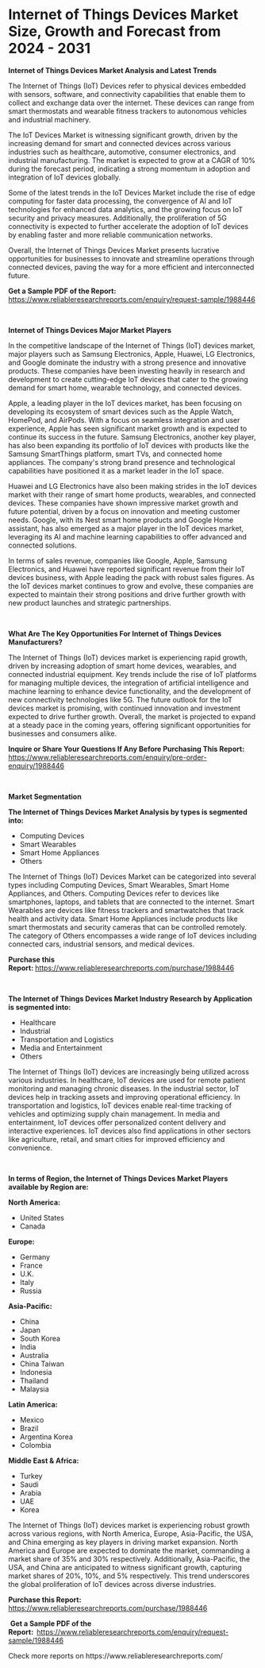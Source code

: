 <p><h1>Internet of Things Devices Market Size, Growth and Forecast from 2024 - 2031</h1></p><p><strong>Internet of Things Devices Market Analysis and Latest Trends</strong></p>
<p><p>The Internet of Things (IoT) Devices refer to physical devices embedded with sensors, software, and connectivity capabilities that enable them to collect and exchange data over the internet. These devices can range from smart thermostats and wearable fitness trackers to autonomous vehicles and industrial machinery.</p><p>The IoT Devices Market is witnessing significant growth, driven by the increasing demand for smart and connected devices across various industries such as healthcare, automotive, consumer electronics, and industrial manufacturing. The market is expected to grow at a CAGR of 10% during the forecast period, indicating a strong momentum in adoption and integration of IoT devices globally.</p><p>Some of the latest trends in the IoT Devices Market include the rise of edge computing for faster data processing, the convergence of AI and IoT technologies for enhanced data analytics, and the growing focus on IoT security and privacy measures. Additionally, the proliferation of 5G connectivity is expected to further accelerate the adoption of IoT devices by enabling faster and more reliable communication networks.</p><p>Overall, the Internet of Things Devices Market presents lucrative opportunities for businesses to innovate and streamline operations through connected devices, paving the way for a more efficient and interconnected future.</p></p>
<p><strong>Get a Sample PDF of the Report:&nbsp;</strong> <a href="https://www.reliableresearchreports.com/enquiry/request-sample/1988446">https://www.reliableresearchreports.com/enquiry/request-sample/1988446</a></p>
<p>&nbsp;</p>
<p><strong>Internet of Things Devices Major Market Players</strong></p>
<p><p>In the competitive landscape of the Internet of Things (IoT) devices market, major players such as Samsung Electronics, Apple, Huawei, LG Electronics, and Google dominate the industry with a strong presence and innovative products. These companies have been investing heavily in research and development to create cutting-edge IoT devices that cater to the growing demand for smart home, wearable technology, and connected devices.</p><p>Apple, a leading player in the IoT devices market, has been focusing on developing its ecosystem of smart devices such as the Apple Watch, HomePod, and AirPods. With a focus on seamless integration and user experience, Apple has seen significant market growth and is expected to continue its success in the future. Samsung Electronics, another key player, has also been expanding its portfolio of IoT devices with products like the Samsung SmartThings platform, smart TVs, and connected home appliances. The company's strong brand presence and technological capabilities have positioned it as a market leader in the IoT space.</p><p>Huawei and LG Electronics have also been making strides in the IoT devices market with their range of smart home products, wearables, and connected devices. These companies have shown impressive market growth and future potential, driven by a focus on innovation and meeting customer needs. Google, with its Nest smart home products and Google Home assistant, has also emerged as a major player in the IoT devices market, leveraging its AI and machine learning capabilities to offer advanced and connected solutions.</p><p>In terms of sales revenue, companies like Google, Apple, Samsung Electronics, and Huawei have reported significant revenue from their IoT devices business, with Apple leading the pack with robust sales figures. As the IoT devices market continues to grow and evolve, these companies are expected to maintain their strong positions and drive further growth with new product launches and strategic partnerships.</p></p>
<p>&nbsp;</p>
<p><strong>What Are The Key Opportunities For Internet of Things Devices Manufacturers?</strong></p>
<p><p>The Internet of Things (IoT) devices market is experiencing rapid growth, driven by increasing adoption of smart home devices, wearables, and connected industrial equipment. Key trends include the rise of IoT platforms for managing multiple devices, the integration of artificial intelligence and machine learning to enhance device functionality, and the development of new connectivity technologies like 5G. The future outlook for the IoT devices market is promising, with continued innovation and investment expected to drive further growth. Overall, the market is projected to expand at a steady pace in the coming years, offering significant opportunities for businesses and consumers alike.</p></p>
<p><strong>Inquire or Share Your Questions If Any Before Purchasing This Report:</strong> <a href="https://www.reliableresearchreports.com/enquiry/pre-order-enquiry/1988446">https://www.reliableresearchreports.com/enquiry/pre-order-enquiry/1988446</a></p>
<p>&nbsp;</p>
<p><strong>Market Segmentation</strong></p>
<p><strong>The Internet of Things Devices Market Analysis by types is segmented into:</strong></p>
<p><ul><li>Computing Devices</li><li>Smart Wearables</li><li>Smart Home Appliances</li><li>Others</li></ul></p>
<p><p>The Internet of Things (IoT) Devices Market can be categorized into several types including Computing Devices, Smart Wearables, Smart Home Appliances, and Others. Computing Devices refer to devices like smartphones, laptops, and tablets that are connected to the internet. Smart Wearables are devices like fitness trackers and smartwatches that track health and activity data. Smart Home Appliances include products like smart thermostats and security cameras that can be controlled remotely. The category of Others encompasses a wide range of IoT devices including connected cars, industrial sensors, and medical devices.</p></p>
<p><strong>Purchase this Report:&nbsp;</strong><a href="https://www.reliableresearchreports.com/purchase/1988446">https://www.reliableresearchreports.com/purchase/1988446</a></p>
<p>&nbsp;</p>
<p><strong>The Internet of Things Devices Market Industry Research by Application is segmented into:</strong></p>
<p><ul><li>Healthcare</li><li>Industrial</li><li>Transportation and Logistics</li><li>Media and Entertainment</li><li>Others</li></ul></p>
<p><p>The Internet of Things (IoT) devices are increasingly being utilized across various industries. In healthcare, IoT devices are used for remote patient monitoring and managing chronic diseases. In the industrial sector, IoT devices help in tracking assets and improving operational efficiency. In transportation and logistics, IoT devices enable real-time tracking of vehicles and optimizing supply chain management. In media and entertainment, IoT devices offer personalized content delivery and interactive experiences. IoT devices also find applications in other sectors like agriculture, retail, and smart cities for improved efficiency and convenience.</p></p>
<p>&nbsp;</p>
<p><strong>In terms of Region, the Internet of Things Devices Market Players available by Region are:</strong></p>
<p>
    <p> <strong> North America: </strong>
        <ul>
            <li>United States</li>
            <li>Canada</li>
        </ul>
        </p> 
    <p> <strong> Europe: </strong>
        <ul>
            <li>Germany</li>
            <li>France</li>
            <li>U.K.</li>
            <li>Italy</li>
            <li>Russia</li>
        </ul>
        </p> 
    <p> <strong> Asia-Pacific: </strong>
        <ul>
            <li>China</li>
            <li>Japan</li>
            <li>South Korea</li>
            <li>India</li>
            <li>Australia</li>
            <li>China Taiwan</li>
            <li>Indonesia</li>
            <li>Thailand</li>
            <li>Malaysia</li>
        </ul>
        </p> 
    <p> <strong> Latin America: </strong>
        <ul>
            <li>Mexico</li>
            <li>Brazil</li>
            <li>Argentina Korea</li>
            <li>Colombia</li>
        </ul>
        </p> 
    <p> <strong> Middle East & Africa: </strong>
        <ul>
            <li>Turkey</li>
            <li>Saudi</li>
            <li>Arabia</li>
            <li>UAE</li>
            <li>Korea</li>
        </ul>
    </p>
    </p>
<p><p>The Internet of Things (IoT) devices market is experiencing robust growth across various regions, with North America, Europe, Asia-Pacific, the USA, and China emerging as key players in driving market expansion. North America and Europe are expected to dominate the market, commanding a market share of 35% and 30% respectively. Additionally, Asia-Pacific, the USA, and China are anticipated to witness significant growth, capturing market shares of 20%, 10%, and 5% respectively. This trend underscores the global proliferation of IoT devices across diverse industries.</p></p>
<p><strong>Purchase this Report: </strong><a href="https://www.reliableresearchreports.com/purchase/1988446">https://www.reliableresearchreports.com/purchase/1988446</a></p>
<p>&nbsp;<strong>Get a Sample PDF of the Report:&nbsp;&nbsp;</strong><a href="https://www.reliableresearchreports.com/enquiry/request-sample/1988446">https://www.reliableresearchreports.com/enquiry/request-sample/1988446</a></p>
<p><strong></strong></p>
<p>Check more reports on https://www.reliableresearchreports.com/</p>